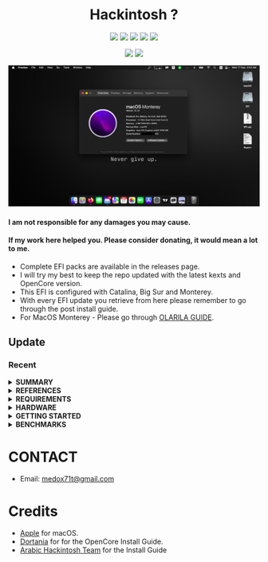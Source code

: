 <h1 align="center">Hackintosh ?</h1>

<p align="center">
    <a href="https://www.apple.com/macos/monterey/">
        <img src="https://img.shields.io/badge/Monterey-12.7.6-orange"></a>
    <a href="https://support.hp.com/si-en/document/c04210558">
        <img src="https://img.shields.io/badge/Notebook-HP 210 G1-red"/></a>
    <a href="https://github.com/acidanthera/OpenCorePkg">
        <img src="https://img.shields.io/badge/OpenCore-1.0.5-yellow"/></a>
    <a href="#">
        <img src="https://img.shields.io/github/last-commit/MedoX71T/HP210G1-Hackintosh"/></a>
    <a href="https://github.com/MedoX71T/HP210G1-Hackintosh/releases">
        <img src="https://img.shields.io/github/v/release/medox71t/HP210G1-Hackintosh"/></a>
</p>

<p align="center">
    <a href="https://ko-fi.com/medox71t">
        <img src="https://img.shields.io/badge/Kofi-Buy%20me%20a%20coffee-orange.svg"></a>
    <a href="https://www.buymeacoffee.com/MedoX71T">
        <img src="https://img.shields.io/badge/Donate-MedoX71T%20-FFF27D"></a>
    
</p>

<p align="center">
    <a href="">
        <img src="HP-210-G1.png" alt="HP 210 G1 macOS" width="800"> </a>
</p>

#### I am not responsible for any damages you may cause.

#### If my work here helped you. Please consider donating, it would mean a lot to me.

- Complete EFI packs are available in the releases page.
- I will try my best to keep the repo updated with the latest kexts and OpenCore version.
- This EFI is configured with Catalina, Big Sur and Monterey.
- With every EFI update you retrieve from here please remember to go through the post install guide.
- For MacOS Monterey - Please go through [OLARILA GUIDE](https://www.olarila.com/topic/20908-easy-fast-and-perfect-vanilla-hackintosh/).

## Update

### Recent

<details>
<summary><strong> SUMMARY </strong></summary>
<br>

> ### Non-Fuctional

| Feature | Status | Dependency                  |
| :------ | ------ | --------------------------- |
| None    | ❌     | Everything is working fine. |

<p align="center">
    <a href="">
        <img src="Hardware.png" alt="Hardware macOS" width="800"> </a>
</p>

> ### Video and Audio

| Feature                              | Status | Dependency                                             |
| :----------------------------------- | ------ | ------------------------------------------------------ |
| Full Graphics Acceleration           | ✅     | `WhateverGreen.kext`                                   |
| Audio Recording                      | ✅     | `AppleALC.kext` with Layout ID = 3 and `SSDT-HPET.aml` |
| Audio Playback                       | ✅     | `AppleALC.kext` with Layout ID = 3 and `SSDT-HPET.aml` |
| Automatic Headphone Output Switching | ✅     | `AppleALC.kext` with Layout ID = 3 and `SSDT-HPET.aml` |
| Dock Audio Port                      | ✅     | `AppleALC.kext` with Layout ID = 3 and `SSDT-HPET.aml` |

<p align="center">
    <a href="">
        <img src="Video.png" alt="Video macOS" width="800"> </a> 
</p>

> ### Power, Charge, Sleep and Hibernation

| Feature                       | Status | Dependency                           |
| :---------------------------- | ------ | ------------------------------------ |
| Battery Percentage Indication | ✅     | `ECEnabler.kext`                     |
| iGPU Power Management         | ✅     | `WhateverGreen`                      |
| Sleep/ Hibernation Mode       | ✅     | `SMBIOS`                             |
| Custom Charge Threshold       | ✅     | `SSDT-EC.aml`                        |
| Battery Life                  | ✅     | Native, comparable to Windows/Linux. |

<p align="center">
    <a href="">
        <img src="Battery.png" alt="Power macOS" width="800"> </a> 
</p>

> ### Input/ Output

| Feature                       | Status | Dependency                                          |
| :---------------------------- | ------ | --------------------------------------------------- |
| WiFi                          | ✅     | `AirportItlwm.kext`,`AirportBrcmFixup.kext`         |
| Bluetooth                     | ✅     | `IntelBluetoothFirmware.kext`,`IntelBTPatcher.kext` |
| Ethernet                      | ✅     | `IntelMausi.kext`                                   |
| USB 2.0, USB 3.0              | ✅     | `USBPorts.kext`                                     |
| USB Power Properties in macOS | ✅     | `SSDT-PLUG.aml`                                     |

<p align="center">
    <a href="">
        <img src="Input.png" alt="Input macOS" width="800"> </a> 
</p>

> ### Display, TrackPad, TrackPoint, and Keyboard

| Feature                | Status | Dependency                                                      |
| :--------------------- | ------ | --------------------------------------------------------------- |
| Brightness Adjustments | ✅     | `WhateverGreen.kext`, `SSDT-PNLF.aml` and `BrightnessKeys.kext` |
| TrackPoint             | ✅     | `VoodooPS2Controller.kext`                                      |
| TrackPad               | ✅     | `VoodooPS2Controller.kext`                                      |
| Built-in Keyboard      | ✅     | `VoodooPS2Controller.kext`                                      |
| Multimedia Keys        | ✅     | `BrightnessKeys.kext`                                           |

<p align="center">
    <a href="">
        <img src="Trackpad.png" alt="Trackpad macOS" width="800"> </a> 
</p>

> ### macOS Continuity

| Feature                    | Status | Dependency                         |
| :------------------------- | ------ | ---------------------------------- |
| iCloud, iMessage, FaceTime | ✅     | Whitelisted Apple ID, Valid SMBIOS |
| AirDrop                    | ✅     | Not tested                         |
| Time Machine               | ✅     | Native                             |

<p align="center">
    <a href="">
        <img src="Icloud.png" alt="Icloud macOS" width="800"> </a> 
</p>

</details>

<details>
<summary><strong> REFERENCES </strong></summary>
<br>

Read these before you start:

- [dortania's Hackintosh guides](https://github.com/dortania).
- [dortania's OpenCore Install Guide](https://dortania.github.io/OpenCore-Install-Guide/).
- [dortania's OpenCore Post Install Guide](https://dortania.github.io/OpenCore-Post-Install/).
- [dortania/ Getting Started with ACPI](https://dortania.github.io/Getting-Started-With-ACPI/).
- [dortania/ opencore `multiboot`](https://github.com/dortania/OpenCore-Multiboot).
- [dortania/ `USB map` guide](https://dortania.github.io/OpenCore-Post-Install/usb/).
- [WhateverGreen Intel HD Manual](https://github.com/acidanthera/WhateverGreen/blob/master/Manual/FAQ.IntelHD.en.md).
- `Configuration.pdf` and `Differences.pdf` in each `OpenCore` releases.

</details>

<details>
<summary><strong> REQUIREMENTS </strong></summary>
<br>

- A macOS machine(optional): to create the macOS installer.
- Flash drive, 12GB or more, for the above purpose.
- Xcode works fine for editing plist files on macOS, but I prefer [PlistEdit Pro](https://www.fatcatsoftware.com/plisteditpro/).
- [ProperTree](https://github.com/corpnewt/ProperTree) if you need to edit plist files on Windows.
- [MaciASL](https://github.com/acidanthera/MaciASL), for patching ACPI tables and editing ACPI patches.
- [MountEFI](https://github.com/corpnewt/MountEFI) to quickly mount EFI partitions.
- [IORegistryExplorer](https://developer.apple.com/downloads), for diagnosis.
- [Hackintool](https://www.insanelymac.com/forum/topic/335018-hackintool-v286/), for diagnostic ONLY, Hackintool should not be used for patching, it is outdated.
- Patience and time, especially if this is your first time Hackintosh-ing.

</details>

<details>
<summary><strong> HARDWARE </strong></summary>
<br>

| Category  | HP 210 G1              |
| --------- | ---------------------- |
| CPU       | Intel Core i3-4010U    |
| SSD       | Samsung 128GB          |
| Display   | 11.6' HD (1366x768)    |
| WiFi & BT | Intel Wireless-AC 7260 |

</details>

<details>
<summary><strong> GETTING STARTED </strong></summary>
<br>

Before you do anything, please familiarize yourself with basic Hackintosh terminologies and the basic Hackintosh process by throughly reading Dortania guides as linked in `REFERENCES`

- Creating a macOS installer: refer to [Dortania's OpenCore Install Guide](https://dortania.github.io/OpenCore-Install-Guide/installer-guide/)
- [**README-HARDWARE**](https://dortania.github.io/OpenCore-Install-Guide/macos-limits.html): Requirements before installing.
- [**README-POST-INSTALLATION**](https://dortania.github.io/OpenCore-Post-Install/#how-to-follow-this-guide): for post installation settings and other remarks.

</details>

<details>
<summary><strong> BENCHMARKS </strong></summary>
</br>

- macOS 12.7.5, EFI OpenCore 0.9.1

| CPU         | Single-Core | Multi-Core |
| :---------- | ----------: | ---------: |
| Geekbench 6 |         551 |       1079 |

| GPU         | OpenCL | Metal |
| :---------- | -----: | ----: |
| Geekbench 6 |   2280 |   944 |

- macOS 12.7.6, EFI OpenCore 1.0.5

| CPU         | Single-Core | Multi-Core |
| :---------- | ----------: | ---------: |
| Geekbench 6 |         538 |       971  |

| GPU         | OpenCL | Metal |
| :---------- | -----: | ----: |
| Geekbench 6 |   2464 |   1023 |

</details>

# CONTACT

- Email: medox71t@gmail.com

# Credits

- [Apple](https://www.apple.com) for macOS.
- [Dortania](https://github.com/dortania) for for the OpenCore Install Guide.
- [Arabic Hackintosh Team](https://github.com/ARhackintosh/ARtutorial) for the Install Guide
